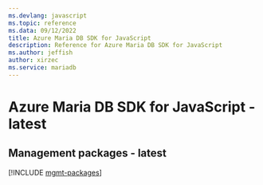 ```yaml
---
ms.devlang: javascript
ms.topic: reference
ms.data: 09/12/2022
title: Azure Maria DB SDK for JavaScript
description: Reference for Azure Maria DB SDK for JavaScript
ms.author: jeffish
author: xirzec
ms.service: mariadb
---
```

# Azure Maria DB SDK for JavaScript - latest

## Management packages - latest
[!INCLUDE [mgmt-packages](maria-db-mgmt-index.md)]